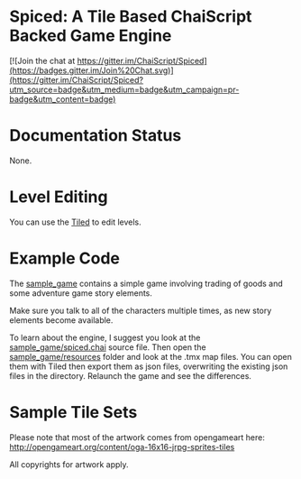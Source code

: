 Spiced: A Tile Based ChaiScript Backed Game Engine
==================================================

[![Join the chat at https://gitter.im/ChaiScript/Spiced](https://badges.gitter.im/Join%20Chat.svg)](https://gitter.im/ChaiScript/Spiced?utm_source=badge&utm_medium=badge&utm_campaign=pr-badge&utm_content=badge)

# Documentation Status

None.

# Level Editing

You can use the [Tiled](http://www.mapeditor.org/) to edit levels.

# Example Code

The [sample_game](sample_game) contains a simple game involving trading of goods and some adventure game story elements.

Make sure you talk to all of the characters multiple times, as new story elements
become available.

To learn about the engine, I suggest you look at the [sample_game/spiced.chai](sample_game/spiced.chai) source file. Then open the 
[sample_game/resources](sample_game/resources) folder and look at the .tmx map files. You can open them with Tiled then export them as json files,
overwriting the existing json files in the directory. Relaunch the game and see the differences.


# Sample Tile Sets

Please note that most of the artwork comes from opengameart here: http://opengameart.org/content/oga-16x16-jrpg-sprites-tiles

All copyrights for artwork apply.

